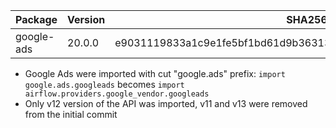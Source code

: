 | Package    | Version | SHA256                                                           |
|------------|---------|------------------------------------------------------------------|
| google-ads | 20.0.0  | e9031119833a1c9e1fe5bf1bd61d9b36313dcb3b7fc6ab6220f34f03ab1f1a5f |


 * Google Ads were imported with cut "google.ads" prefix:
   `import google.ads.googleads` becomes `import airflow.providers.google_vendor.googleads`
 * Only v12 version of the API was imported, v11 and v13 were removed from the initial commit
